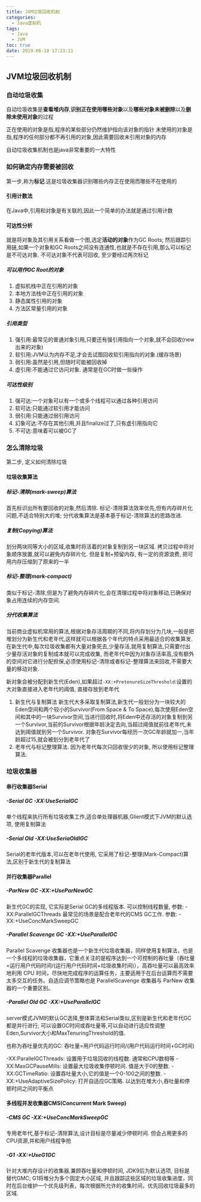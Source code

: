 ```yaml
---
title: JVM垃圾回收机制
categories:
  - Java虚拟机
tags:
  - Java
  - JVM
toc: true
date: 2019-06-10 17:23:11
---
```

## JVM垃圾回收机制

### 自动垃圾收集

自动垃圾收集是**查看堆内存**,**识别正在使用哪些对象**以及**哪些对象未被删除**以及**删除未使用对象**的过程

正在使用的对象是指,程序的某些部分仍然维护指向该对象的指针
未使用的对象是指,程序的任何部分都不再引用的对象,因此需要回收未引用对象的内存

自动垃圾收集机制也是java非常重要的一大特性

### 如何确定内存需要被回收

第一步,称为**标记**.这是垃圾收集器识别哪些内存正在使用而哪些不在使用的

#### 引用计数法

在Java中,引用和对象是有关联的,因此一个简单的办法就是通过引用计数

#### 可达性分析

就是将对象及其引用关系看做一个图,选定**活动的对象**作为GC Roots;
然后跟踪引用链,如果一个对象和GC Roots之间没有连通性,也就是不存在引用,那么可以标记是不可达对象.
不可达对象不代表可回收, 至少要经过两次标记

##### 可以用作GC Root的对象

1. 虚拟机栈中正在引用的对象
2. 本地方法栈中正在引用的对象
3. 静态属性引用的对象
4. 方法区常量引用的对象

##### 引用类型

1. 强引用:最常见的普通对象引用,只要还有强引用指向一个对象,就不会回收(new出来的对象)
2. 软引用:JVM认为内存不足,才会去试图回收软引用指向的对象.(缓存场景)
3. 弱引用:虽然是引用,但随时可能被回收掉
4. 虚引用:不能通过它访问对象. 通常是在GC时做一些操作

##### 可达性级别

1. 强可达:一个对象可以有一个或多个线程可以通过各种引用访问
2. 软可达:只能通过软引用才能访问
3. 弱引用:只能通过弱引用访问
4. 幻象可达:不存在其他引用,并且finalize过了,只有虚引用指向它
5. 不可达:意味着可以被GC了

### 怎么清除垃圾

第二步, 定义如何清除垃圾

#### 垃圾收集算法

##### 标记-清除(mark-sweep)算法

首先标识出所有要回收的对象,然后清除.
标记-清除算法效率优先,但有内存碎片化问题,不适合特别大的堆;
分代收集算法是基本基于标记-清除算法的思路改进.

##### 复制(Copying)算法

划分两块同等大小的区域,收集时将活着的对象复制到另一块区域. 拷贝过程中将对象顺序放置,就可以避免内存碎片化. 但是复制+预留内存, 有一定的资源浪费, 把可用内存压缩到了原来的一半

##### 标记-整理(mark-compact)

类似于标记-清除,但是为了避免内存碎片化,会在清理过程中将对象移动,已确保对象占用连续的内存空间.

##### 分代收集算法

当前商业虚拟机常用的算法,根据对象存活周期的不同,将内存划分为几块,一般是把堆划分为新生代和老年代,这样就可以根据各个年代的特点采用最适合的收集算发.
在新生代中,每次垃圾收集都有大量对象死去,少量存活,就用复制算法,只需要付出少量存活对象的复制成本就可以完成收集,
而老年代中因为对象存活率高,没有额外的空间对它进行分配担保,必须使用标记-清除或者标记-整理算法来回收,不需要大量的移动对象.

新对象会被分配到新生代(Eden),如果超过`-XX:+PretenureSizeThreshold`:设置的大对象直接进入老年代的阈值, 直接存放到老年代

1. 新生代与复制算法
   新生代大多采取复制算法,新生代一般划分为一块较大的Eden空间和两个较小的Survivor(From Space & To Space),每次使用Eden空间和其中的一块Survivor空间,当进行回收时,将Eden中还存活的对象复制到另一个Survivor,当前的Survivor根据年龄决定去向,当超过阈值就前往老年代,未达到阈值就到另一个Survivor.
   对象在Survivor每经历一次GC年龄就加一,当年龄超过15,就会被划分到老年代了
2. 老年代与标记整理算法.
   因为老年代每次只回收很少的对象, 所以使用标记整理算法. 

### 垃圾收集器

#### 串行收集器Serial

##### -Serial GC -XX:UseSerialGC

单个线程来执行所有垃圾收集工作,适合单处理器机器,Glient模式下JVM的默认选项, 使用复制算法

##### -Serial Old -XX:UseSeriaOldlGC

Serial的老年代版本,可以在老年代使用, 它采用了标记-整理(Mark-Compact)算法,区别于新生代的复制算法

#### 并行收集器Parallel

##### -ParNew GC -XX:+UseParNewGC

新生代GC的实现, 它实际是Serial GC的多线程版本. 可以控制线程数量, 参数: -XX:ParallelGCThreads
最常见的场景是配合老年代的CMS GC工作. 参数: -XX:+UseConcMarkSweepGC

##### -Parallel Scavenge GC -XX:+UseParallelGC

Parallel Scavenge 收集器也是一个新生代垃圾收集器，同样使用复制算法，也是一个多线程的垃圾收集器，它重点关注的是程序达到一个可控制的吞吐量（吞吐量=运行用户代码时间/(运行用户代码时间+垃圾收集时间)），高吞吐量可以最高效率地利用 CPU 时间，尽快地完成程序的运算任务，主要适用于在后台运算而不需要太多交互的任务。自适应调节策略也是 ParallelScavenge 收集器与 ParNew 收集器的一个重要区别。

##### -Parallel Old GC -XX:+UseParallelGC

server模式JVM的默认GC选择,整体算法和Serial类似,区别是新生代和老年代GC都是并行进行;
可以设置GC时间或吞吐量等,可以自动进行适应性调整Eden,Survivor大小和MaxTenuringThreshold的值.

也称为吞吐量优先的GC: 吞吐量=用户代码运行时间/(用户代码运行时间+GC时间)

-XX:ParallelGCThreads: 设置用于垃圾回收的线程数. 通常和CPU数相等
-XX:MaxGCPauseMills: 设置最大垃圾收集停顿时间. 值是大于0的整数.
-XX:GCTimeRatio: 设置吞吐量大小,它的值是一个0-100之间的整数.
-XX:+UseAdaptiveSizePolicy: 打开自适应GC策略. 以达到在堆大小,吞吐量和停顿时间之间的平衡点

#### 多线程并发收集器CMS(Concurrent Mark Sweep)

##### -CMS GC -XX:+UseConcMarkSweepGC

专用老年代,基于标记-清除算法,设计目标是尽量减少停顿时间.
但会占用更多的CPU资源,并和用户线程争抢

##### -G1 -XX:+UseG1GC

针对大堆内存设计的收集器,兼顾吞吐量和停顿时间, JDK9后为默认选项, 目标是替代GMC;
G1将堆分为多个固定大小区域, 并且跟踪这些区域的垃圾收集进度，同时在后台维护一个优先级列表，每次根据所允许的收集时间，优先回收垃圾最多的区域.

